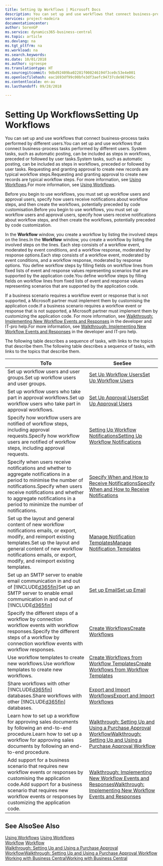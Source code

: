 ```yaml
---
title: Setting Up Workflows | Microsoft Docs
description: You can set up and use workflows that connect business-process tasks performed by different users. System tasks, such as automatic posting, can be included as steps in workflows, preceded or followed by user tasks. Requesting and granting approval to create new records are typical workflow steps.
services: project-madeira
documentationcenter: 
author: SorenGP
ms.service: dynamics365-business-central
ms.topic: article
ms.devlang: na
ms.tgt_pltfrm: na
ms.workload: na
ms.search.keywords: 
ms.date: 10/01/2018
ms.author: sgroespe
ms.translationtype: HT
ms.sourcegitcommit: 9dbd92409ba02281f008246194f3ce0c53e4e001
ms.openlocfilehash: eac1693df99c00bfe3df3aefc94737cde987945c
ms.contentlocale: en-au
ms.lasthandoff: 09/28/2018

---
```

# <a name="setting-up-workflows"></a><span data-ttu-id="de1ee-105">Setting Up Workflows</span><span class="sxs-lookup"><span data-stu-id="de1ee-105">Setting Up Workflows</span></span>
<span data-ttu-id="de1ee-106">You can set up and use workflows that connect business-process tasks performed by different users.</span><span class="sxs-lookup"><span data-stu-id="de1ee-106">You can set up and use workflows that connect business-process tasks performed by different users.</span></span> <span data-ttu-id="de1ee-107">System tasks, such as automatic posting, can be included as steps in workflows, preceded or followed by user tasks.</span><span class="sxs-lookup"><span data-stu-id="de1ee-107">System tasks, such as automatic posting, can be included as steps in workflows, preceded or followed by user tasks.</span></span> <span data-ttu-id="de1ee-108">Requesting and granting approval to create new records are typical workflow steps.</span><span class="sxs-lookup"><span data-stu-id="de1ee-108">Requesting and granting approval to create new records are typical workflow steps.</span></span> <span data-ttu-id="de1ee-109">For more information, see [Using Workflows](across-use-workflows.md).</span><span class="sxs-lookup"><span data-stu-id="de1ee-109">For more information, see [Using Workflows](across-use-workflows.md).</span></span>  

 <span data-ttu-id="de1ee-110">Before you begin to use workflows, you must set up workflow users and approval users, specify how users receive notifications about workflow steps, and then create the workflows, potentially preceded by code customisation.</span><span class="sxs-lookup"><span data-stu-id="de1ee-110">Before you begin to use workflows, you must set up workflow users and approval users, specify how users receive notifications about workflow steps, and then create the workflows, potentially preceded by code customization.</span></span>  

 <span data-ttu-id="de1ee-111">In the **Workflow** window, you create a workflow by listing the involved steps on the lines.</span><span class="sxs-lookup"><span data-stu-id="de1ee-111">In the **Workflow** window, you create a workflow by listing the involved steps on the lines.</span></span> <span data-ttu-id="de1ee-112">Each step consists of a workflow event, moderated by event conditions, and a workflow response, moderated by response options.</span><span class="sxs-lookup"><span data-stu-id="de1ee-112">Each step consists of a workflow event, moderated by event conditions, and a workflow response, moderated by response options.</span></span> <span data-ttu-id="de1ee-113">You define workflow steps by filling fields on workflow lines from fixed lists of event and response values representing scenarios that are supported by the application code.</span><span class="sxs-lookup"><span data-stu-id="de1ee-113">You define workflow steps by filling fields on workflow lines from fixed lists of event and response values representing scenarios that are supported by the application code.</span></span>  

 <span data-ttu-id="de1ee-114">If a business scenario requires a workflow event or response that is not supported, a Microsoft partner must implement them by customising the application code.</span><span class="sxs-lookup"><span data-stu-id="de1ee-114">If a business scenario requires a workflow event or response that is not supported, a Microsoft partner must implement them by customizing the application code.</span></span> <span data-ttu-id="de1ee-115">For more information, see [Walkthrough: Implementing New Workflow Events and Responses](/dynamics-nav/Walkthrough--Implementing-New-Workflow-Events-and-Responses) in the developer and IT-pro help.</span><span class="sxs-lookup"><span data-stu-id="de1ee-115">For more information, see [Walkthrough: Implementing New Workflow Events and Responses](/dynamics-nav/Walkthrough--Implementing-New-Workflow-Events-and-Responses) in the developer and IT-pro help.</span></span>

 <span data-ttu-id="de1ee-116">The following table describes a sequence of tasks, with links to the topics that describe them.</span><span class="sxs-lookup"><span data-stu-id="de1ee-116">The following table describes a sequence of tasks, with links to the topics that describe them.</span></span>  

|<span data-ttu-id="de1ee-117">**To**</span><span class="sxs-lookup"><span data-stu-id="de1ee-117">**To**</span></span>|<span data-ttu-id="de1ee-118">**See**</span><span class="sxs-lookup"><span data-stu-id="de1ee-118">**See**</span></span>|  
|------------|-------------|  
|<span data-ttu-id="de1ee-119">Set up workflow users and user groups.</span><span class="sxs-lookup"><span data-stu-id="de1ee-119">Set up workflow users and user groups.</span></span>|[<span data-ttu-id="de1ee-120">Set Up Workflow Users</span><span class="sxs-lookup"><span data-stu-id="de1ee-120">Set Up Workflow Users</span></span>](across-how-to-set-up-workflow-users.md)|  
|<span data-ttu-id="de1ee-121">Set up workflow users who take part in approval workflows.</span><span class="sxs-lookup"><span data-stu-id="de1ee-121">Set up workflow users who take part in approval workflows.</span></span>|[<span data-ttu-id="de1ee-122">Set Up Approval Users</span><span class="sxs-lookup"><span data-stu-id="de1ee-122">Set Up Approval Users</span></span>](across-how-to-set-up-approval-users.md)|  
|<span data-ttu-id="de1ee-123">Specify how workflow users are notified of workflow steps, including approval requests.</span><span class="sxs-lookup"><span data-stu-id="de1ee-123">Specify how workflow users are notified of workflow steps, including approval requests.</span></span>|[<span data-ttu-id="de1ee-124">Setting Up Workflow Notifications</span><span class="sxs-lookup"><span data-stu-id="de1ee-124">Setting Up Workflow Notifications</span></span>](across-setting-up-workflow-notifications.md)|  
|<span data-ttu-id="de1ee-125">Specify when users receive notifications and whether to aggregate notifications in a period to minimise the number of notifications.</span><span class="sxs-lookup"><span data-stu-id="de1ee-125">Specify when users receive notifications and whether to aggregate notifications in a period to minimize the number of notifications.</span></span>|[<span data-ttu-id="de1ee-126">Specify When and How to Receive Notifications</span><span class="sxs-lookup"><span data-stu-id="de1ee-126">Specify When and How to Receive Notifications</span></span>](across-how-to-specify-when-and-how-to-receive-notifications.md)|  
|<span data-ttu-id="de1ee-127">Set up the layout and general content of new workflow notifications emails, or export, modify, and reimport existing templates.</span><span class="sxs-lookup"><span data-stu-id="de1ee-127">Set up the layout and general content of new workflow notifications emails, or export, modify, and reimport existing templates.</span></span>|[<span data-ttu-id="de1ee-128">Manage Notification Templates</span><span class="sxs-lookup"><span data-stu-id="de1ee-128">Manage Notification Templates</span></span>](across-how-to-manage-notification-templates.md)|  
|<span data-ttu-id="de1ee-129">Set up an SMTP server to enable email communication in and out of [!INCLUDE[d365fin](includes/d365fin_md.md)]</span><span class="sxs-lookup"><span data-stu-id="de1ee-129">Set up an SMTP server to enable email communication in and out of [!INCLUDE[d365fin](includes/d365fin_md.md)]</span></span>|[<span data-ttu-id="de1ee-130">Set up Email</span><span class="sxs-lookup"><span data-stu-id="de1ee-130">Set up Email</span></span>](admin-how-setup-email.md)|
|<span data-ttu-id="de1ee-131">Specify the different steps of a workflow by connection workflow events with workflow responses.</span><span class="sxs-lookup"><span data-stu-id="de1ee-131">Specify the different steps of a workflow by connection workflow events with workflow responses.</span></span>|[<span data-ttu-id="de1ee-132">Create Workflows</span><span class="sxs-lookup"><span data-stu-id="de1ee-132">Create Workflows</span></span>](across-how-to-create-workflows.md)|  
|<span data-ttu-id="de1ee-133">Use workflow templates to create new workflows.</span><span class="sxs-lookup"><span data-stu-id="de1ee-133">Use workflow templates to create new workflows.</span></span>|[<span data-ttu-id="de1ee-134">Create Workflows from Workflow Templates</span><span class="sxs-lookup"><span data-stu-id="de1ee-134">Create Workflows from Workflow Templates</span></span>](across-how-to-create-workflows-from-workflow-templates.md)|  
|<span data-ttu-id="de1ee-135">Share workflows with other [!INCLUDE[d365fin](includes/d365fin_md.md)] databases.</span><span class="sxs-lookup"><span data-stu-id="de1ee-135">Share workflows with other [!INCLUDE[d365fin](includes/d365fin_md.md)] databases.</span></span>|[<span data-ttu-id="de1ee-136">Export and Import Workflows</span><span class="sxs-lookup"><span data-stu-id="de1ee-136">Export and Import Workflows</span></span>](across-how-to-export-and-import-workflows.md)|  
|<span data-ttu-id="de1ee-137">Learn how to set up a workflow for approving sales documents by following an end-to-end procedure.</span><span class="sxs-lookup"><span data-stu-id="de1ee-137">Learn how to set up a workflow for approving sales documents by following an end-to-end procedure.</span></span>|[<span data-ttu-id="de1ee-138">Walkthrough: Setting Up and Using a Purchase Approval Workflow</span><span class="sxs-lookup"><span data-stu-id="de1ee-138">Walkthrough: Setting Up and Using a Purchase Approval Workflow</span></span>](walkthrough-setting-up-and-using-a-purchase-approval-workflow.md)|  
|<span data-ttu-id="de1ee-139">Add support for a business scenario that requires new workflow events or responses by customising the application code.</span><span class="sxs-lookup"><span data-stu-id="de1ee-139">Add support for a business scenario that requires new workflow events or responses by customizing the application code.</span></span>|[<span data-ttu-id="de1ee-140">Walkthrough: Implementing New Workflow Events and Responses</span><span class="sxs-lookup"><span data-stu-id="de1ee-140">Walkthrough: Implementing New Workflow Events and Responses</span></span>](/dynamics-nav/Walkthrough--Implementing-New-Workflow-Events-and-Responses)|  

## <a name="see-also"></a><span data-ttu-id="de1ee-141">See Also</span><span class="sxs-lookup"><span data-stu-id="de1ee-141">See Also</span></span>  
 <span data-ttu-id="de1ee-142">[Using Workflows](across-use-workflows.md) </span><span class="sxs-lookup"><span data-stu-id="de1ee-142">[Using Workflows](across-use-workflows.md) </span></span>  
 <span data-ttu-id="de1ee-143">[Workflow](across-workflow.md) </span><span class="sxs-lookup"><span data-stu-id="de1ee-143">[Workflow](across-workflow.md) </span></span>  
 [<span data-ttu-id="de1ee-144">Walkthrough: Setting Up and Using a Purchase Approval Workflow</span><span class="sxs-lookup"><span data-stu-id="de1ee-144">Walkthrough: Setting Up and Using a Purchase Approval Workflow</span></span>](walkthrough-setting-up-and-using-a-purchase-approval-workflow.md)  
 [<span data-ttu-id="de1ee-145">Working with Business Central</span><span class="sxs-lookup"><span data-stu-id="de1ee-145">Working with Business Central</span></span>](ui-work-product.md)

